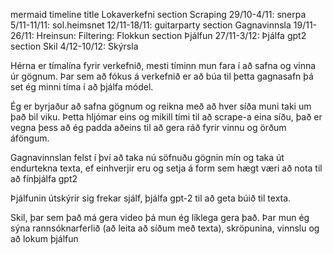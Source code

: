 mermaid
timeline
title Lokaverkefni
section Scraping
    29/10-4/11: snerpa
    5/11-11/11: sol.heimsnet
    12/11-18/11: guitarparty
section Gagnavinnsla
    19/11-26/11: Hreinsun: Filtering: Flokkun
section Þjálfun
    27/11-3/12: Þjálfa gpt2
section Skil
    4/12-10/12: Skýrsla

Hérna er tímalína fyrir verkefnið, mesti tíminn mun fara í að safna og vinna úr gögnum. Þar sem að fókus á verkefnið er að búa til þetta gagnasafn þá set ég minni tíma í að þjálfa módel.

Ég er byrjaður að safna gögnum og reikna með að hver síða muni taki um það bil viku. Þetta hljómar eins og mikill tími til að scrape-a eina síðu, það er vegna þess að ég padda aðeins til að gera ráð fyrir vinnu og örðum áföngum.

Gagnavinnslan felst í því að taka nú söfnuðu gögnin mín og taka út endurtekna texta, ef einhverjir eru og setja á form sem hægt væri að nota til að fínþjálfa gpt2

Þjálfunin útskýrir sig frekar sjálf, þjálfa gpt-2 til að geta búið til texta.

Skil, þar sem það má gera video þá mun ég líklega gera það. Þar mun ég sýna rannsóknarferlið (að leita að síðum með texta), skröpunina, vinnslu og að lokum þjálfun
